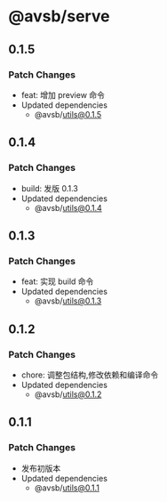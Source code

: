 # @avsb/serve

## 0.1.5

### Patch Changes

- feat: 增加 preview 命令
- Updated dependencies
  - @avsb/utils@0.1.5

## 0.1.4

### Patch Changes

- build: 发版 0.1.3
- Updated dependencies
  - @avsb/utils@0.1.4

## 0.1.3

### Patch Changes

- feat: 实现 build 命令
- Updated dependencies
  - @avsb/utils@0.1.3

## 0.1.2

### Patch Changes

- chore: 调整包结构,修改依赖和编译命令
- Updated dependencies
  - @avsb/utils@0.1.2

## 0.1.1

### Patch Changes

- 发布初版本
- Updated dependencies
  - @avsb/utils@0.1.1

